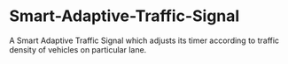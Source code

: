 # Smart-Adaptive-Traffic-Signal
A Smart Adaptive Traffic Signal which adjusts its timer according to traffic density of vehicles on particular lane.
